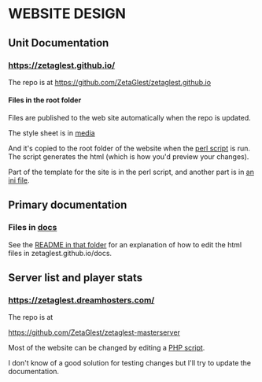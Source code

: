 # WEBSITE DESIGN

## Unit Documentation

### https://zetaglest.github.io/

The repo is at https://github.com/ZetaGlest/zetaglest.github.io

#### Files in the root folder

Files are published to the web site automatically when the repo is updated.

The style sheet is in [media](https://github.com/ZetaGlest/zetaglest.github.io/tree/master/convert_faction_xml2html/media)

And it's copied to the root folder of the website when the
[perl script](https://github.com/ZetaGlest/zetaglest.github.io/blob/master/convert_faction_xml2html/convert_faction_xml2html.pl)
is run. The script generates the html (which is how you'd preview your
changes).

Part of the template for the site is in the perl script, and another part is in
[an ini file](https://github.com/ZetaGlest/zetaglest.github.io/blob/master/convert_faction_xml2html/zetapack.ini).

## Primary documentation

### Files in [docs](https://github.com/ZetaGlest/zetaglest.github.io/tree/master/docs)

See the [README in that folder](https://github.com/ZetaGlest/zetaglest.github.io/blob/master/docs/README) 
for an explanation of how to edit the html files in zetaglest.github.io/docs.

## Server list and player stats

### https://zetaglest.dreamhosters.com/

The repo is at

https://github.com/ZetaGlest/zetaglest-masterserver

Most of the website can be changed by editing a
[PHP script](https://github.com/ZetaGlest/zetaglest-masterserver/blob/develop/showServers.php).

I don't know of a good solution for testing changes but I'll try to
update the documentation.
